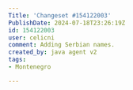 ```yaml
---
Title: 'Changeset #154122003'
PublishDate: 2024-07-18T23:26:19Z
id: 154122003
user: celicni
comment: Adding Serbian names.
created_by: java agent v2
tags:
- Montenegro

---
```

